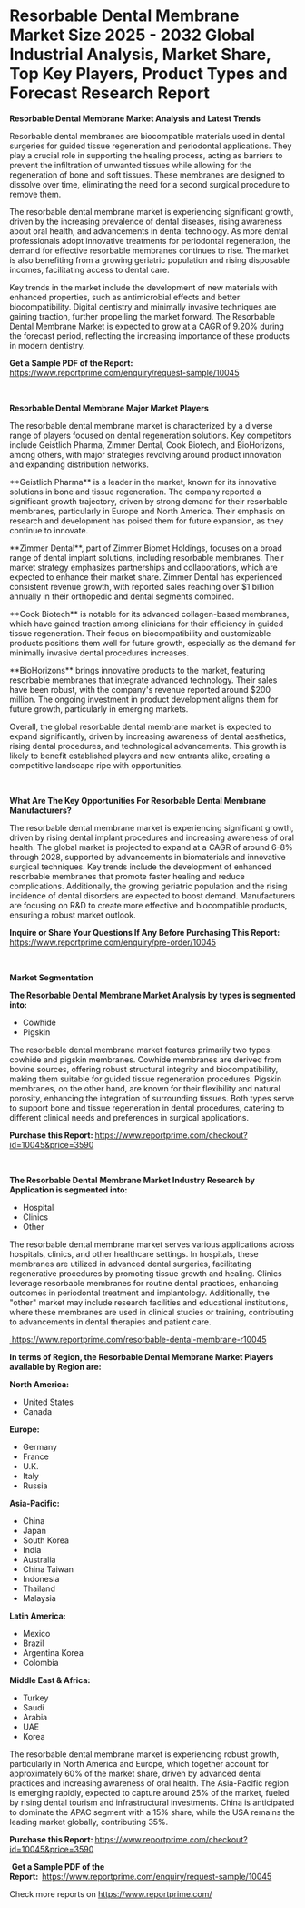 <p><h1>Resorbable Dental Membrane Market Size 2025 - 2032 Global Industrial Analysis, Market Share, Top Key Players, Product Types and Forecast Research Report</h1></p><p><strong>Resorbable Dental Membrane Market Analysis and Latest Trends</strong></p>
<p><p>Resorbable dental membranes are biocompatible materials used in dental surgeries for guided tissue regeneration and periodontal applications. They play a crucial role in supporting the healing process, acting as barriers to prevent the infiltration of unwanted tissues while allowing for the regeneration of bone and soft tissues. These membranes are designed to dissolve over time, eliminating the need for a second surgical procedure to remove them.</p><p>The resorbable dental membrane market is experiencing significant growth, driven by the increasing prevalence of dental diseases, rising awareness about oral health, and advancements in dental technology. As more dental professionals adopt innovative treatments for periodontal regeneration, the demand for effective resorbable membranes continues to rise. The market is also benefiting from a growing geriatric population and rising disposable incomes, facilitating access to dental care.</p><p>Key trends in the market include the development of new materials with enhanced properties, such as antimicrobial effects and better biocompatibility. Digital dentistry and minimally invasive techniques are gaining traction, further propelling the market forward. The Resorbable Dental Membrane Market is expected to grow at a CAGR of 9.20% during the forecast period, reflecting the increasing importance of these products in modern dentistry.</p></p>
<p><strong>Get a Sample PDF of the Report:&nbsp;</strong> <a href="https://www.reportprime.com/enquiry/request-sample/10045?utm_campaign=3364&utm_medium=2&utm_source=Github&utm_content=ia&utm_term=20032025&utm_id=resorbable-dental-membrane">https://www.reportprime.com/enquiry/request-sample/10045</a></p>
<p>&nbsp;</p>
<p><strong>Resorbable Dental Membrane Major Market Players</strong></p>
<p><p>The resorbable dental membrane market is characterized by a diverse range of players focused on dental regeneration solutions. Key competitors include Geistlich Pharma, Zimmer Dental, Cook Biotech, and BioHorizons, among others, with major strategies revolving around product innovation and expanding distribution networks.</p><p>**Geistlich Pharma** is a leader in the market, known for its innovative solutions in bone and tissue regeneration. The company reported a significant growth trajectory, driven by strong demand for their resorbable membranes, particularly in Europe and North America. Their emphasis on research and development has poised them for future expansion, as they continue to innovate.</p><p>**Zimmer Dental**, part of Zimmer Biomet Holdings, focuses on a broad range of dental implant solutions, including resorbable membranes. Their market strategy emphasizes partnerships and collaborations, which are expected to enhance their market share. Zimmer Dental has experienced consistent revenue growth, with reported sales reaching over $1 billion annually in their orthopedic and dental segments combined.</p><p>**Cook Biotech** is notable for its advanced collagen-based membranes, which have gained traction among clinicians for their efficiency in guided tissue regeneration. Their focus on biocompatibility and customizable products positions them well for future growth, especially as the demand for minimally invasive dental procedures increases.</p><p>**BioHorizons** brings innovative products to the market, featuring resorbable membranes that integrate advanced technology. Their sales have been robust, with the company's revenue reported around $200 million. The ongoing investment in product development aligns them for future growth, particularly in emerging markets.</p><p>Overall, the global resorbable dental membrane market is expected to expand significantly, driven by increasing awareness of dental aesthetics, rising dental procedures, and technological advancements. This growth is likely to benefit established players and new entrants alike, creating a competitive landscape ripe with opportunities.</p></p>
<p>&nbsp;</p>
<p><strong>What Are The Key Opportunities For Resorbable Dental Membrane Manufacturers?</strong></p>
<p><p>The resorbable dental membrane market is experiencing significant growth, driven by rising dental implant procedures and increasing awareness of oral health. The global market is projected to expand at a CAGR of around 6-8% through 2028, supported by advancements in biomaterials and innovative surgical techniques. Key trends include the development of enhanced resorbable membranes that promote faster healing and reduce complications. Additionally, the growing geriatric population and the rising incidence of dental disorders are expected to boost demand. Manufacturers are focusing on R&D to create more effective and biocompatible products, ensuring a robust market outlook.</p></p>
<p><strong>Inquire or Share Your Questions If Any Before Purchasing This Report:</strong> <a href="https://www.reportprime.com/enquiry/pre-order/10045?utm_campaign=3364&utm_medium=2&utm_source=Github&utm_content=ia&utm_term=20032025&utm_id=resorbable-dental-membrane">https://www.reportprime.com/enquiry/pre-order/10045</a></p>
<p>&nbsp;</p>
<p><strong>Market Segmentation</strong></p>
<p><strong>The Resorbable Dental Membrane Market Analysis by types is segmented into:</strong></p>
<p><ul><li>Cowhide</li><li>Pigskin</li></ul></p>
<p><p>The resorbable dental membrane market features primarily two types: cowhide and pigskin membranes. Cowhide membranes are derived from bovine sources, offering robust structural integrity and biocompatibility, making them suitable for guided tissue regeneration procedures. Pigskin membranes, on the other hand, are known for their flexibility and natural porosity, enhancing the integration of surrounding tissues. Both types serve to support bone and tissue regeneration in dental procedures, catering to different clinical needs and preferences in surgical applications.</p></p>
<p><strong>Purchase this Report:&nbsp;</strong><a href="https://www.reportprime.com/checkout?id=10045&price=3590&utm_campaign=3364&utm_medium=2&utm_source=Github&utm_content=ia&utm_term=20032025&utm_id=resorbable-dental-membrane">https://www.reportprime.com/checkout?id=10045&price=3590</a></p>
<p>&nbsp;</p>
<p><strong>The Resorbable Dental Membrane Market Industry Research by Application is segmented into:</strong></p>
<p><ul><li>Hospital</li><li>Clinics</li><li>Other</li></ul></p>
<p><p>The resorbable dental membrane market serves various applications across hospitals, clinics, and other healthcare settings. In hospitals, these membranes are utilized in advanced dental surgeries, facilitating regenerative procedures by promoting tissue growth and healing. Clinics leverage resorbable membranes for routine dental practices, enhancing outcomes in periodontal treatment and implantology. Additionally, the "other" market may include research facilities and educational institutions, where these membranes are used in clinical studies or training, contributing to advancements in dental therapies and patient care.</p></p>
<p><a href="https://www.reportprime.com/resorbable-dental-membrane-r10045?utm_campaign=3364&utm_medium=2&utm_source=Github&utm_content=ia&utm_term=20032025&utm_id=resorbable-dental-membrane">&nbsp;https://www.reportprime.com/resorbable-dental-membrane-r10045</a></p>
<p><strong>In terms of Region, the Resorbable Dental Membrane Market Players available by Region are:</strong></p>
<p>
    <p> <strong> North America: </strong>
        <ul>
            <li>United States</li>
            <li>Canada</li>
        </ul>
        </p> 
    <p> <strong> Europe: </strong>
        <ul>
            <li>Germany</li>
            <li>France</li>
            <li>U.K.</li>
            <li>Italy</li>
            <li>Russia</li>
        </ul>
        </p> 
    <p> <strong> Asia-Pacific: </strong>
        <ul>
            <li>China</li>
            <li>Japan</li>
            <li>South Korea</li>
            <li>India</li>
            <li>Australia</li>
            <li>China Taiwan</li>
            <li>Indonesia</li>
            <li>Thailand</li>
            <li>Malaysia</li>
        </ul>
        </p> 
    <p> <strong> Latin America: </strong>
        <ul>
            <li>Mexico</li>
            <li>Brazil</li>
            <li>Argentina Korea</li>
            <li>Colombia</li>
        </ul>
        </p> 
    <p> <strong> Middle East & Africa: </strong>
        <ul>
            <li>Turkey</li>
            <li>Saudi</li>
            <li>Arabia</li>
            <li>UAE</li>
            <li>Korea</li>
        </ul>
    </p>
    </p>
<p><p>The resorbable dental membrane market is experiencing robust growth, particularly in North America and Europe, which together account for approximately 60% of the market share, driven by advanced dental practices and increasing awareness of oral health. The Asia-Pacific region is emerging rapidly, expected to capture around 25% of the market, fueled by rising dental tourism and infrastructural investments. China is anticipated to dominate the APAC segment with a 15% share, while the USA remains the leading market globally, contributing 35%.</p></p>
<p><strong>Purchase this Report: </strong><a href="https://www.reportprime.com/checkout?id=10045&price=3590&utm_campaign=3364&utm_medium=2&utm_source=Github&utm_content=ia&utm_term=20032025&utm_id=resorbable-dental-membrane">https://www.reportprime.com/checkout?id=10045&price=3590</a></p>
<p>&nbsp;<strong>Get a Sample PDF of the Report:&nbsp;&nbsp;</strong><a href="https://www.reportprime.com/enquiry/request-sample/10045?utm_campaign=3364&utm_medium=2&utm_source=Github&utm_content=ia&utm_term=20032025&utm_id=resorbable-dental-membrane">https://www.reportprime.com/enquiry/request-sample/10045</a></p>
<p><strong></strong></p>
<p>Check more reports on <a href="https://www.reportprime.com/?utm_campaign=3364&utm_medium=2&utm_source=Github&utm_content=ia&utm_term=20032025&utm_id=resorbable-dental-membrane">https://www.reportprime.com/</a></p>